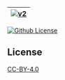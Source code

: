 | [![v2](https://setetres.s3.amazonaws.com/setetres.st/img/share-v2.png?v=2&raw=true)](http://v2.setetres.st) |
| ----------------------------------------------------------------------------------------------------------- |

[![Github License](https://img.shields.io/github/license/setetres/v2.svg)](https://github.com/setetres/v2/blob/master/LICENSE)

License
-------

[CC-BY-4.0]

[http://v2.setetres.st]: http://v2.setetres.st
[CC-BY-4.0]: http://creativecommons.org/licenses/by/4.0
